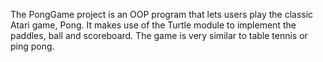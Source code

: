 The PongGame project is an OOP program that lets users play the classic Atari game, Pong.
It makes use of the Turtle module to implement the paddles, ball and scoreboard.
The game is very similar to table tennis or ping pong. 
